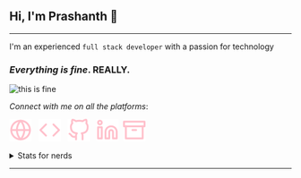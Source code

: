 ## Hi, I'm Prashanth 👋

---

I'm an experienced `full stack developer` with a passion for technology

### _Everything is fine_. **REALLY**.

![this is fine](https://media.giphy.com/media/dbtDDSvWErdf2/giphy.gif)


_Connect with me on all the platforms_:

<a href="https://prashanthr.me"><img src="./assets/icons/globe-pink.svg" /></a> &nbsp; 
<a href="https://prashanthr.me/portfolio"><img src="./assets/icons/code-pink.svg" /></a> &nbsp; 
<a href="https://github.com/prashanthr"><img src="./assets/icons/github-pink.svg" /></a> &nbsp; 
<a href="https://www.linkedin.com/in/prashanthrajaram"><img src="./assets/icons/linkedin-pink.svg" /></a>&nbsp; 
<a href="https://dev.to/prashanthr"><img src="./assets/icons/archive-pink.svg" /></a>

<details>
  <summary>Stats for nerds</summary>
  <br>
  <a href="#">
    <img align="center" src="https://github-readme-stats.vercel.app/api?username=prashanthr&&count_private=true&show_icons=true&theme=dracula&hide_border=true&layout=compact&hide=all" />
  </a><br />
  <a href="#">
    <img align="center" src="https://github-readme-stats.vercel.app/api/top-langs?username=prashanthr&&hide=php,java&langs_count=10&layout=compact&theme=dracula&hide_border=true" />
  </a>
  <a href="#">
    <img align="center" src="https://github-readme-stats.vercel.app/api/wakatime?username=thelastcoder&theme=dracula&langs_count=10&layout=compact&hide_border=true" />
  </a>
</details>

---

<!--
**prashanthr/prashanthr** is a ✨ _special_ ✨ repository because its `README.md` (this file) appears on your GitHub profile.
-->
